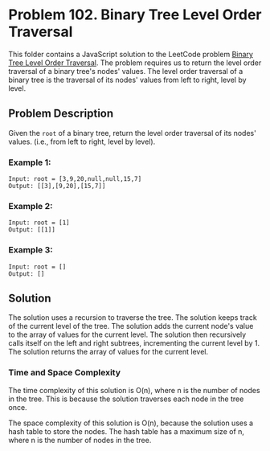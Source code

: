 # Problem 102. Binary Tree Level Order Traversal

This folder contains a JavaScript solution to the LeetCode problem [Binary Tree Level Order Traversal](https://leetcode.com/problems/binary-tree-level-order-traversal/). The problem requires us to return the level order traversal of a binary tree's nodes' values. The level order traversal of a binary tree is the traversal of its nodes' values from left to right, level by level.

## Problem Description

Given the `root` of a binary tree, return the level order traversal of its nodes' values. (i.e., from left to right, level by level).

### Example 1:

```
Input: root = [3,9,20,null,null,15,7]
Output: [[3],[9,20],[15,7]]
```

### Example 2:

```
Input: root = [1]
Output: [[1]]
```

### Example 3:

```
Input: root = []
Output: []
```

## Solution

The solution uses a recursion to traverse the tree. The solution keeps track of the current level of the tree. The solution adds the current node's value to the array of values for the current level. The solution then recursively calls itself on the left and right subtrees, incrementing the current level by 1. The solution returns the array of values for the current level.

### Time and Space Complexity

The time complexity of this solution is O(n), where n is the number of nodes in the tree. This is because the solution traverses each node in the tree once.

The space complexity of this solution is O(n), because the solution uses a hash table to store the nodes. The hash table has a maximum size of n, where n is the number of nodes in the tree.
